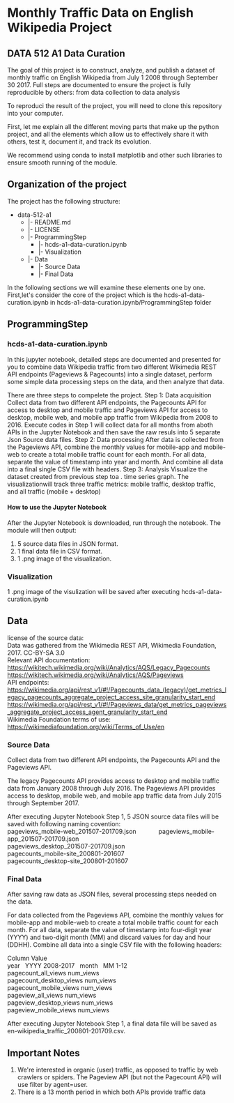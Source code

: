 # Monthly Traffic Data on English Wikipedia Project
## DATA 512 A1 Data Curation
The goal of this project is to construct, analyze, and publish a dataset of monthly traffic on English Wikipedia from July 1 2008 through September 30 2017. Full steps are documented to ensure the project is fully reproducible by others: from data collection to data analysis

To reproduci the result of the project, you will need to clone this repository into your computer.

First, let me explain all the different moving parts that make up the python project, and all the elements which allow us to effectively share it with others, test it, document it, and track its evolution.

We recommend using conda to install matplotlib and other such libraries to ensure smooth running of the module.

## Organization of the  project

The project has the following structure:  
   * data-512-a1 
     * |- README.md  
     * |- LICENSE  
     * |- ProgrammingStep  
        * |- hcds-a1-data-curation.ipynb 
        * |- Visualization
     * |- Data 
        * |- Source Data
        * |- Final Data

In the following sections we will examine these elements one by one. First,let's consider the core of the project which is the hcds-a1-data-curation.ipynb in hcds-a1-data-curation.ipynb/ProgrammingStep folder 

## ProgrammingStep
### hcds-a1-data-curation.ipynb 
In this jupyter notebook, detailed steps are documented and presented for you to combine data Wikipedia traffic from two different Wikimedia REST API endpoints (Pageviews & Pagecounts) into a single dataset, perform some simple data processing steps on the data, and then analyze that data.

There are three steps to compelete the project.
Step 1: Data acquisition
    Collect data from two different API endpoints, the Pagecounts API for access to desktop and mobile traffic and Pageviews API for access to desktop, mobile web, and mobile app traffic from Wikipedia from 2008 to 2016. Execute codes in Step 1 will collect data for all months from aboth APIs in the Jupyter Notebook and then save the raw resuls into 5 separate Json Source data files.
Step 2: Data processing
    After data is collected from the Pageviews API, combine the monthly values for mobile-app and mobile-web to create a total mobile traffic count for each month. For all data, separate the value of timestamp into year and month. And combine all data into a final single CSV file with headers.
Step 3: Analysis
    Visualize the dataset created from previous step toa . time series graph. The visualizationwill track three traffic metrics: mobile traffic, desktop traffic, and all traffic (mobile + desktop)

#### How to use the Jupyter Notebook
After the Jupyter Notebook is downloaded, run through the notebook.
The module will then output:
1) 5 source data files in JSON format.
2) 1 final data file in CSV format.
3) 1 .png image of the visualization.

### Visualization
1 .png image of the visulization will be saved after executing hcds-a1-data-curation.ipynb 

## Data
license of the source data:         
Data was gathered from the Wikimedia REST API, Wikimedia Foundation, 2017. CC-BY-SA 3.0   
Relevant API documentation:  
https://wikitech.wikimedia.org/wiki/Analytics/AQS/Legacy_Pagecounts
https://wikitech.wikimedia.org/wiki/Analytics/AQS/Pageviews    
API endpoints:  
https://wikimedia.org/api/rest_v1/#!/Pagecounts_data_(legacy)/get_metrics_legacy_pagecounts_aggregate_project_access_site_granularity_start_end    
https://wikimedia.org/api/rest_v1/#!/Pageviews_data/get_metrics_pageviews_aggregate_project_access_agent_granularity_start_end   
Wikimedia Foundation terms of use:    
https://wikimediafoundation.org/wiki/Terms_of_Use/en  

### Source Data
Collect data from two different API endpoints, the Pagecounts API and the Pageviews API.

The legacy Pagecounts API provides access to desktop and mobile traffic data from January 2008 through July 2016.
The Pageviews API provides access to desktop, mobile web, and mobile app traffic data from July 2015 through September 2017.

After executing Jupyter Notebook Step 1, 5 JSON source data files will be saved with following naming covention:  
pageviews_mobile-web_201507-201709.json                    
pageviews_mobile-app_201507-201709.json  
pageviews_desktop_201507-201709.json   
pagecounts_mobile-site_200801-201607   
pagecounts_desktop-site_200801-201607   

### Final Data
After saving raw data as JSON files, several processing steps needed on the data.

For data collected from the Pageviews API, combine the monthly values for mobile-app and mobile-web to create a total mobile traffic count for each month.
For all data, separate the value of timestamp into four-digit year (YYYY) and two-digit month (MM) and discard values for day and hour (DDHH).
Combine all data into a single CSV file with the following headers:

Column	 Value   
year	   YYYY	2008-2017      
month	   MM	  1-12   
pagecount_all_views	num_views   
pagecount_desktop_views	num_views   
pagecount_mobile_views	num_views   
pageview_all_views	num_views  
pageview_desktop_views	num_views   
pageview_mobile_views	num_views   

After executing Jupyter Notebook Step 1, a final data file will be saved as en-wikipedia_traffic_200801-201709.csv.

## Important Notes
1) We're interested in organic (user) traffic, as opposed to traffic by web crawlers or spiders. The Pageview API (but not the Pagecount API) will use filter by agent=user.
2) There is a 13 month period in which both APIs provide traffic data
